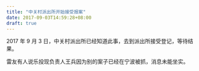 ```yaml
---
title: "中关村派出所开始接受报案"
date: 2017-09-03T14:59:28+08:00
draft: true
---
```


2017 年 9 月 3 日，中关村派出所已经知道此事，去到派出所接受登记，等待结果。

雷友有人说乐投现负责人王兵因为别的案子已经在宁波被抓，消息未能坐实。